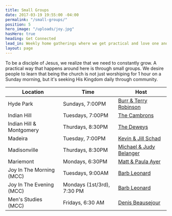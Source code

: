 ```yaml
---
title: Small Groups
date: 2017-03-19 19:55:00 -04:00
permalink: "/small-groups/"
position: 5
hero_image: "/uploads/joy.jpg"
hasHero: true
heading: Get Connected
lead_in: Weekly home gatherings where we get practical and love one another.
layout: page
---
```


To be a disciple of Jesus, we realize that we need to constantly grow. A practical way that happens around here is through small groups. We desire people to learn that being the church is not just worshiping for 1 hour on a Sunday morning, but it's seeking His Kingdom daily through community.

| Location                     | Time                 | Host                                              |
| ---------------------------  | -------------------- | --------------------------------------------------|
| Hyde Park                    | Sundays, 7:00PM      | [Burr & Terry Robinson](mailto:burr.robin.com)|
| Indian Hill                  | Tuesdays, 7:00PM     | [The Cambrons](mailto:)                           |
| Indian Hill & Montgomery | Thurdays, 8:30PM     | [The Deweys](mailto:)                             |
| Madeira                      | Tuesday, 7:00PM      | [Kevin & Jill Schad](mailto:)                 |
| Madisonville                 | Thurdays, 8:30PM     | [Michael & Judy Belanger](mailto:)            |
| Mariemont                    | Mondays, 6:30PM    | [Matt & Paula Ayer](mailto:)                  |
| Joy In The Morning (MCC)     | Tuesdays, 9:00AM     | [Barb Leonard](mailto:)                           |
| Joy In The Evening (MCC)     | Mondays (1st/3rd), 7:30 PM  | [Barb Leonard](mailto:)                    |
| Men's Studies (MCC)          | Fridays, 6:30 AM     | [Denis Beausejour](mailto:)                       |